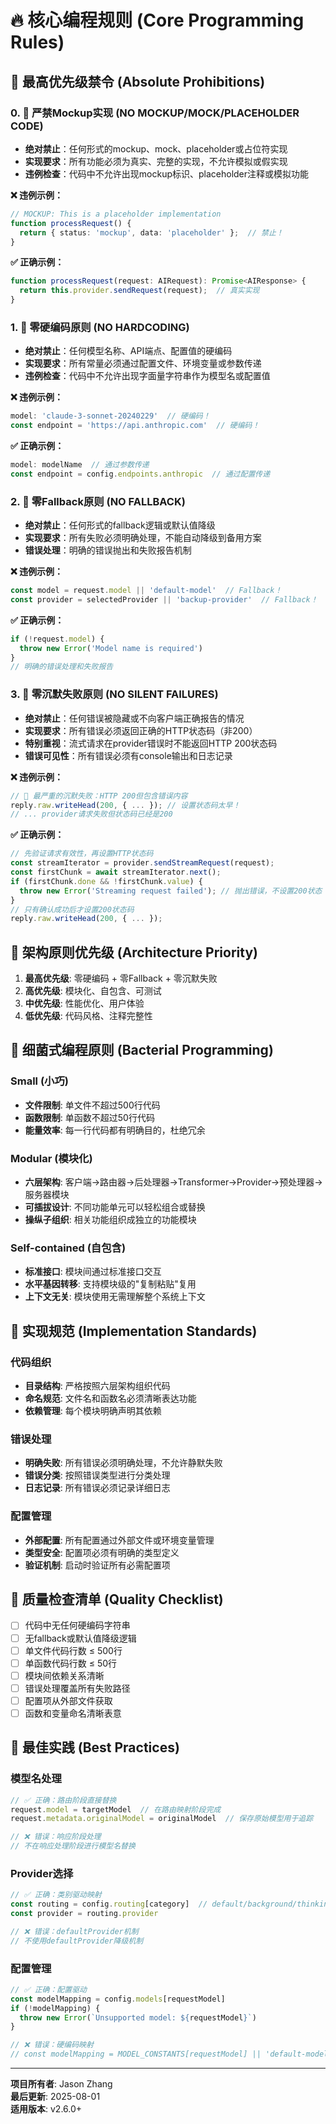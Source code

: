 # 🔥 核心编程规则 (Core Programming Rules)

## 🚨 最高优先级禁令 (Absolute Prohibitions)

### 0. 🚫 严禁Mockup实现 (NO MOCKUP/MOCK/PLACEHOLDER CODE)
- **绝对禁止**：任何形式的mockup、mock、placeholder或占位符实现
- **实现要求**：所有功能必须为真实、完整的实现，不允许模拟或假实现
- **违例检查**：代码中不允许出现mockup标识、placeholder注释或模拟功能

**❌ 违例示例：**
```typescript
// MOCKUP: This is a placeholder implementation
function processRequest() {
  return { status: 'mockup', data: 'placeholder' };  // 禁止！
}
```

**✅ 正确示例：**
```typescript
function processRequest(request: AIRequest): Promise<AIResponse> {
  return this.provider.sendRequest(request);  // 真实实现
}
```

### 1. 🚫 零硬编码原则 (NO HARDCODING)
- **绝对禁止**：任何模型名称、API端点、配置值的硬编码
- **实现要求**：所有常量必须通过配置文件、环境变量或参数传递
- **违例检查**：代码中不允许出现字面量字符串作为模型名或配置值

**❌ 违例示例：**
```typescript
model: 'claude-3-sonnet-20240229'  // 硬编码！
const endpoint = 'https://api.anthropic.com'  // 硬编码！
```

**✅ 正确示例：**
```typescript
model: modelName  // 通过参数传递
const endpoint = config.endpoints.anthropic  // 通过配置传递
```

### 2. 🚫 零Fallback原则 (NO FALLBACK)
- **绝对禁止**：任何形式的fallback逻辑或默认值降级
- **实现要求**：所有失败必须明确处理，不能自动降级到备用方案
- **错误处理**：明确的错误抛出和失败报告机制

**❌ 违例示例：**
```typescript
const model = request.model || 'default-model'  // Fallback！
const provider = selectedProvider || 'backup-provider'  // Fallback！
```

**✅ 正确示例：**
```typescript
if (!request.model) {
  throw new Error('Model name is required')
}
// 明确的错误处理和失败报告
```

### 3. 🚫 零沉默失败原则 (NO SILENT FAILURES)
- **绝对禁止**：任何错误被隐藏或不向客户端正确报告的情况
- **实现要求**：所有错误必须返回正确的HTTP状态码（非200）
- **特别重视**：流式请求在provider错误时不能返回HTTP 200状态码
- **错误可见性**：所有错误必须有console输出和日志记录

**❌ 违例示例：**
```typescript
// 🚨 最严重的沉默失败：HTTP 200但包含错误内容
reply.raw.writeHead(200, { ... }); // 设置状态码太早！
// ... provider请求失败但状态码已经是200
```

**✅ 正确示例：**
```typescript
// 先验证请求有效性，再设置HTTP状态码
const streamIterator = provider.sendStreamRequest(request);
const firstChunk = await streamIterator.next();
if (firstChunk.done && !firstChunk.value) {
  throw new Error('Streaming request failed'); // 抛出错误，不设置200状态
}
// 只有确认成功后才设置200状态码
reply.raw.writeHead(200, { ... });
```

## 🎯 架构原则优先级 (Architecture Priority)

1. **最高优先级**: 零硬编码 + 零Fallback + 零沉默失败
2. **高优先级**: 模块化、自包含、可测试
3. **中优先级**: 性能优化、用户体验
4. **低优先级**: 代码风格、注释完整性

## 🧬 细菌式编程原则 (Bacterial Programming)

### Small (小巧)
- **文件限制**: 单文件不超过500行代码
- **函数限制**: 单函数不超过50行代码
- **能量效率**: 每一行代码都有明确目的，杜绝冗余

### Modular (模块化)
- **六层架构**: 客户端→路由器→后处理器→Transformer→Provider→预处理器→服务器模块
- **可插拔设计**: 不同功能单元可以轻松组合或替换
- **操纵子组织**: 相关功能组织成独立的功能模块

### Self-contained (自包含)
- **标准接口**: 模块间通过标准接口交互
- **水平基因转移**: 支持模块级的"复制粘贴"复用
- **上下文无关**: 模块使用无需理解整个系统上下文

## 🔧 实现规范 (Implementation Standards)

### 代码组织
- **目录结构**: 严格按照六层架构组织代码
- **命名规范**: 文件名和函数名必须清晰表达功能
- **依赖管理**: 每个模块明确声明其依赖

### 错误处理
- **明确失败**: 所有错误必须明确处理，不允许静默失败
- **错误分类**: 按照错误类型进行分类处理
- **日志记录**: 所有错误必须记录详细日志

### 配置管理
- **外部配置**: 所有配置通过外部文件或环境变量管理
- **类型安全**: 配置项必须有明确的类型定义
- **验证机制**: 启动时验证所有必需配置项

## 📏 质量检查清单 (Quality Checklist)

- [ ] 代码中无任何硬编码字符串
- [ ] 无fallback或默认值降级逻辑
- [ ] 单文件代码行数 ≤ 500行
- [ ] 单函数代码行数 ≤ 50行
- [ ] 模块间依赖关系清晰
- [ ] 错误处理覆盖所有失败路径
- [ ] 配置项从外部文件获取
- [ ] 函数和变量命名清晰表意

## 🚀 最佳实践 (Best Practices)

### 模型名处理
```typescript
// ✅ 正确：路由阶段直接替换
request.model = targetModel  // 在路由映射阶段完成
request.metadata.originalModel = originalModel  // 保存原始模型用于追踪

// ❌ 错误：响应阶段处理
// 不在响应处理阶段进行模型名替换
```

### Provider选择
```typescript
// ✅ 正确：类别驱动映射
const routing = config.routing[category]  // default/background/thinking/search
const provider = routing.provider

// ❌ 错误：defaultProvider机制
// 不使用defaultProvider降级机制
```

### 配置管理
```typescript
// ✅ 正确：配置驱动
const modelMapping = config.models[requestModel]
if (!modelMapping) {
  throw new Error(`Unsupported model: ${requestModel}`)
}

// ❌ 错误：硬编码映射
// const modelMapping = MODEL_CONSTANTS[requestModel] || 'default-model'
```

---
**项目所有者**: Jason Zhang  
**最后更新**: 2025-08-01  
**适用版本**: v2.6.0+